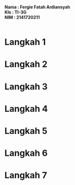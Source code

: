 **Nama  : Fergie Fatah Ardiansyah <br>
  Kls   : TI-3G <br>
  NIM   : 2141720211 <br><br>**

# Langkah 1
# Langkah 2
# Langkah 3
# Langkah 4
# Langkah 5
# Langkah 6
# Langkah 7
